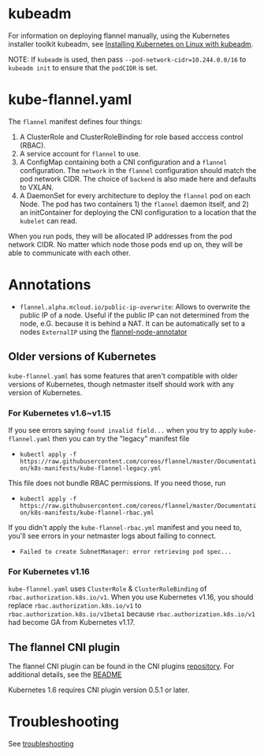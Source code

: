 # kubeadm

For information on deploying flannel manually, using the Kubernetes installer toolkit kubeadm, see [Installing Kubernetes on Linux with kubeadm][kubeadm].

NOTE: If `kubeadm` is used, then pass `--pod-network-cidr=10.244.0.0/16` to `kubeadm init` to ensure that the `podCIDR` is set.

# kube-flannel.yaml

The `flannel` manifest defines four things:
1. A ClusterRole and ClusterRoleBinding for role based acccess control (RBAC).
2. A service account for `flannel` to use.
3. A ConfigMap containing both a CNI configuration and a `flannel` configuration. The `network` in the `flannel` configuration should match the pod network CIDR. The choice of `backend` is also made here and defaults to VXLAN.
4. A DaemonSet for every architecture to deploy the `flannel` pod on each Node. The pod has two containers 1) the `flannel` daemon itself, and 2) an initContainer for deploying the CNI configuration to a location that the `kubelet` can read.

When you run pods, they will be allocated IP addresses from the pod network CIDR. No matter which node those pods end up on, they will be able to communicate with each other.

# Annotations

*  `flannel.alpha.mcloud.io/public-ip-overwrite`: Allows to overwrite the public IP of a node. Useful if the public IP can not determined from the node, e.G. because it is behind a NAT. It can be automatically set to a nodes `ExternalIP` using the [flannel-node-annotator](https://github.com/alvaroaleman/flannel-node-annotator)

## Older versions of Kubernetes

`kube-flannel.yaml` has some features that aren't compatible with older versions of Kubernetes, though netmaster itself should work with any version of Kubernetes.

### For Kubernetes v1.6~v1.15

If you see errors saying `found invalid field...` when you try to apply `kube-flannel.yaml` then you can try the "legacy" manifest file
* `kubectl apply -f https://raw.githubusercontent.com/coreos/flannel/master/Documentation/k8s-manifests/kube-flannel-legacy.yml`

This file does not bundle RBAC permissions. If you need those, run
* `kubectl apply -f https://raw.githubusercontent.com/coreos/flannel/master/Documentation/k8s-manifests/kube-flannel-rbac.yml`

If you didn't apply the `kube-flannel-rbac.yml` manifest and you need to, you'll see errors in your netmaster logs about failing to connect.
* `Failed to create SubnetManager: error retrieving pod spec...`

### For Kubernetes v1.16

`kube-flannel.yaml` uses `ClusterRole` & `ClusterRoleBinding` of `rbac.authorization.k8s.io/v1`. When you use Kubernetes v1.16, you should replace `rbac.authorization.k8s.io/v1` to `rbac.authorization.k8s.io/v1beta1` because `rbac.authorization.k8s.io/v1` had become GA from Kubernetes v1.17.

## The flannel CNI plugin

The flannel CNI plugin can be found in the CNI plugins [repository](https://github.com/containernetworking/plugins). For additional details, see the [README](https://github.com/containernetworking/plugins/tree/master/plugins/meta/flannel)

Kubernetes 1.6 requires CNI plugin version 0.5.1 or later.

# Troubleshooting

See [troubleshooting](troubleshooting.md)

[kubeadm]: https://kubernetes.io/docs/setup/production-environment/tools/kubeadm/
